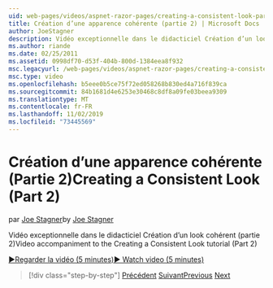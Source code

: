 ```yaml
---
uid: web-pages/videos/aspnet-razor-pages/creating-a-consistent-look-part-2
title: Création d’une apparence cohérente (partie 2) | Microsoft Docs
author: JoeStagner
description: Vidéo exceptionnelle dans le didacticiel Création d’un look cohérent (partie 2)
ms.author: riande
ms.date: 02/25/2011
ms.assetid: 0998df70-d53f-404b-800d-1384eea8f932
msc.legacyurl: /web-pages/videos/aspnet-razor-pages/creating-a-consistent-look-part-2
msc.type: video
ms.openlocfilehash: b5eee0b5ce75f72ed058268b830ed4a716f839ca
ms.sourcegitcommit: 84b1681d4e6253e30468c8df8a09fe03beea9309
ms.translationtype: MT
ms.contentlocale: fr-FR
ms.lasthandoff: 11/02/2019
ms.locfileid: "73445569"
---
```

# <a name="creating-a-consistent-look-part-2"></a><span data-ttu-id="08778-103">Création d’une apparence cohérente (Partie 2)</span><span class="sxs-lookup"><span data-stu-id="08778-103">Creating a Consistent Look (Part 2)</span></span>

<span data-ttu-id="08778-104">par [Joe Stagner](https://github.com/JoeStagner)</span><span class="sxs-lookup"><span data-stu-id="08778-104">by [Joe Stagner](https://github.com/JoeStagner)</span></span>

<span data-ttu-id="08778-105">Vidéo exceptionnelle dans le didacticiel Création d’un look cohérent (partie 2)</span><span class="sxs-lookup"><span data-stu-id="08778-105">Video accompaniment to the Creating a Consistent Look tutorial (Part 2)</span></span>

<span data-ttu-id="08778-106">[&#9654;Regarder la vidéo (5 minutes)](https://channel9.msdn.com/Blogs/ASP-NET-Site-Videos/creating-a-consistent-look-(part-2))</span><span class="sxs-lookup"><span data-stu-id="08778-106">[&#9654; Watch video (5 minutes)](https://channel9.msdn.com/Blogs/ASP-NET-Site-Videos/creating-a-consistent-look-(part-2))</span></span>

> [!div class="step-by-step"]
> <span data-ttu-id="08778-107">[Précédent](creating-a-consistent-look-part-1.md)
> [Suivant](working-with-forms-part-1.md)</span><span class="sxs-lookup"><span data-stu-id="08778-107">[Previous](creating-a-consistent-look-part-1.md)
[Next](working-with-forms-part-1.md)</span></span>
